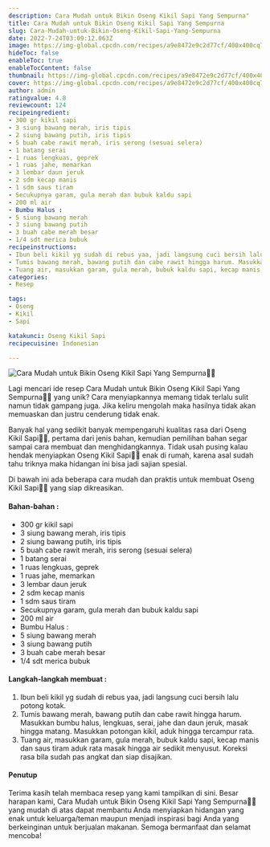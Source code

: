 ```yaml
---
description: Cara Mudah untuk Bikin Oseng Kikil Sapi Yang Sempurna"
title: Cara Mudah untuk Bikin Oseng Kikil Sapi Yang Sempurna
slug: Cara-Mudah-untuk-Bikin-Oseng-Kikil-Sapi-Yang-Sempurna
date: 2022-7-24T03:09:12.063Z
image: https://img-global.cpcdn.com/recipes/a9e8472e9c2d77cf/400x400cq70/photo.jpg
hideToc: false
enableToc: true
enableTocContent: false
thumbnail: https://img-global.cpcdn.com/recipes/a9e8472e9c2d77cf/400x400cq70/photo.jpg
cover: https://img-global.cpcdn.com/recipes/a9e8472e9c2d77cf/400x400cq70/photo.jpg
author: admin
ratingvalue: 4.8
reviewcount: 124
recipeingredient:
- 300 gr kikil sapi
- 3 siung bawang merah, iris tipis
- 2 siung bawang putih, iris tipis
- 5 buah cabe rawit merah, iris serong (sesuai selera)
- 1 batang serai
- 1 ruas lengkuas, geprek
- 1 ruas jahe, memarkan
- 3 lembar daun jeruk
- 2 sdm kecap manis
- 1 sdm saus tiram
- Secukupnya garam, gula merah dan bubuk kaldu sapi
- 200 ml air
- Bumbu Halus :
- 5 siung bawang merah
- 3 siung bawang putih
- 3 buah cabe merah besar
- 1/4 sdt merica bubuk
recipeinstructions:
- Ibun beli kikil yg sudah di rebus yaa, jadi langsung cuci bersih lalu potong kotak.
- Tumis bawang merah, bawang putih dan cabe rawit hingga harum. Masukkan bumbu halus, lengkuas, serai, jahe dan daun jeruk, masak hingga matang. Masukkan potongan kikil, aduk hingga tercampur rata.
- Tuang air, masukkan garam, gula merah, bubuk kaldu sapi, kecap manis dan saus tiram aduk rata masak hingga air sedikit menyusut. Koreksi rasa bila sudah pas angkat dan siap disajikan.
categories:
- Resep

tags:
- Oseng
- Kikil
- Sapi

katakunci: Oseng Kikil Sapi
recipecuisine: Indonesian

---
```


![Cara Mudah untuk Bikin Oseng Kikil Sapi Yang Sempurna👩‍🍳](https://img-global.cpcdn.com/recipes/a9e8472e9c2d77cf/400x400cq70/photo.jpg)

Lagi mencari ide resep Cara Mudah untuk Bikin Oseng Kikil Sapi Yang Sempurna👩‍🍳 yang unik? Cara menyiapkannya memang tidak terlalu sulit namun tidak gampang juga. Jika keliru mengolah maka hasilnya tidak akan memuaskan dan justru cenderung tidak enak.

Banyak hal yang sedikit banyak mempengaruhi kualitas rasa dari Oseng Kikil Sapi👩‍🍳, pertama dari jenis bahan, kemudian pemilihan bahan segar sampai cara membuat dan menghidangkannya. Tidak usah pusing kalau hendak menyiapkan Oseng Kikil Sapi👩‍🍳 enak di rumah, karena asal sudah tahu triknya maka hidangan ini bisa jadi sajian spesial.

Di bawah ini ada beberapa cara mudah dan praktis untuk membuat Oseng Kikil Sapi👩‍🍳 yang siap dikreasikan.

<!--inarticleads1-->

#### Bahan-bahan :

- 300 gr kikil sapi
- 3 siung bawang merah, iris tipis
- 2 siung bawang putih, iris tipis
- 5 buah cabe rawit merah, iris serong (sesuai selera)
- 1 batang serai
- 1 ruas lengkuas, geprek
- 1 ruas jahe, memarkan
- 3 lembar daun jeruk
- 2 sdm kecap manis
- 1 sdm saus tiram
- Secukupnya garam, gula merah dan bubuk kaldu sapi
- 200 ml air
- Bumbu Halus :
- 5 siung bawang merah
- 3 siung bawang putih
- 3 buah cabe merah besar
- 1/4 sdt merica bubuk

<!--inarticleads2-->

#### Langkah-langkah membuat :

1. Ibun beli kikil yg sudah di rebus yaa, jadi langsung cuci bersih lalu potong kotak.
1. Tumis bawang merah, bawang putih dan cabe rawit hingga harum. Masukkan bumbu halus, lengkuas, serai, jahe dan daun jeruk, masak hingga matang. Masukkan potongan kikil, aduk hingga tercampur rata.
1. Tuang air, masukkan garam, gula merah, bubuk kaldu sapi, kecap manis dan saus tiram aduk rata masak hingga air sedikit menyusut. Koreksi rasa bila sudah pas angkat dan siap disajikan.

#### Penutup

Terima kasih telah membaca resep yang kami tampilkan di sini. Besar harapan kami, Cara Mudah untuk Bikin Oseng Kikil Sapi Yang Sempurna👩‍🍳 yang mudah di atas dapat membantu Anda menyiapkan hidangan yang enak untuk keluarga/teman maupun menjadi inspirasi bagi Anda yang berkeinginan untuk berjualan makanan. Semoga bermanfaat dan selamat mencoba!